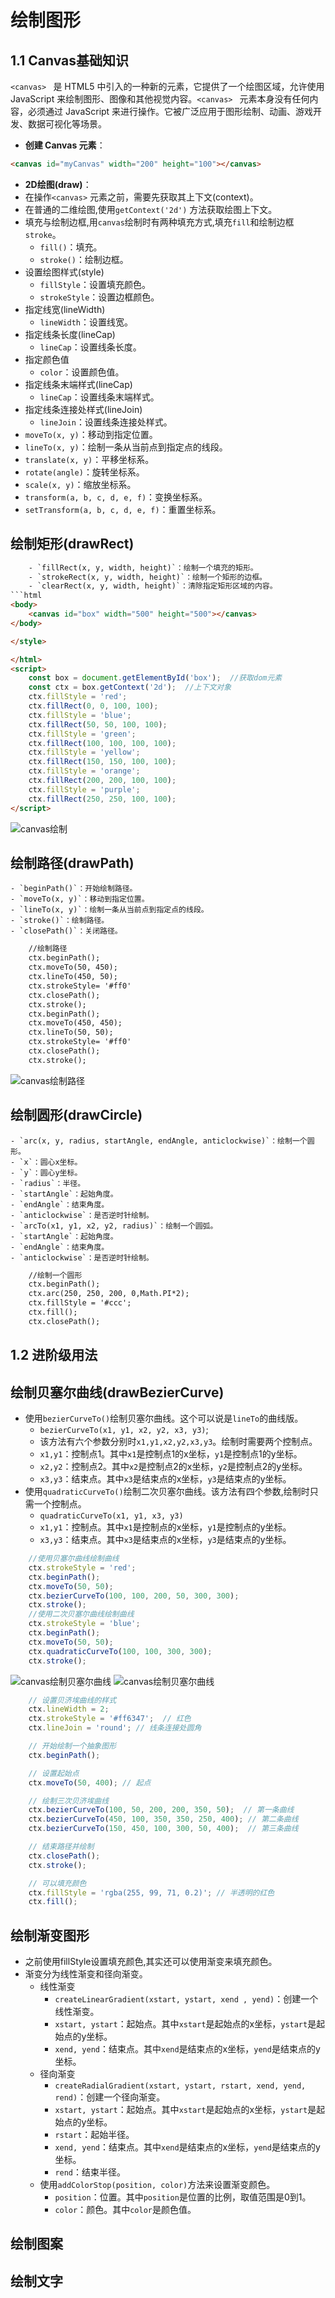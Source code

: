 # 绘制图形

## 1.1 Canvas基础知识
`<canvas> ` 是 HTML5 中引入的一种新的元素，它提供了一个绘图区域，允许使用 JavaScript 来绘制图形、图像和其他视觉内容。`<canvas> ` 元素本身没有任何内容，必须通过 JavaScript 来进行操作。它被广泛应用于图形绘制、动画、游戏开发、数据可视化等场景。

- **创建 Canvas 元素**：
```html
<canvas id="myCanvas" width="200" height="100"></canvas>
```
- **2D绘图(draw)**：
- 在操作`<canvas>` 元素之前，需要先获取其上下文(context)。
- 在普通的二维绘图,使用`getContext('2d')` 方法获取绘图上下文。
- 填充与绘制边框,用`canvas`绘制时有两种填充方式,填充`fill`和绘制边框`stroke`。
    - `fill()`：填充。
    - `stroke()`：绘制边框。
- 设置绘图样式(style)
    - `fillStyle`：设置填充颜色。
    - `strokeStyle`：设置边框颜色。
- 指定线宽(lineWidth)
    - `lineWidth`：设置线宽。
- 指定线条长度(lineCap)
    - `lineCap`：设置线条长度。
- 指定颜色值
    - `color`：设置颜色值。
- 指定线条末端样式(lineCap)
    - `lineCap`：设置线条末端样式。
- 指定线条连接处样式(lineJoin)
    - `lineJoin`：设置线条连接处样式。
- `moveTo(x, y)`：移动到指定位置。
- `lineTo(x, y)`：绘制一条从当前点到指定点的线段。
- `translate(x, y)`：平移坐标系。
- `rotate(angle)`：旋转坐标系。
- `scale(x, y)`：缩放坐标系。
- `transform(a, b, c, d, e, f)`：变换坐标系。
- `setTransform(a, b, c, d, e, f)`：重置坐标系。
## 绘制矩形(drawRect)

```html
    - `fillRect(x, y, width, height)`：绘制一个填充的矩形。
    - `strokeRect(x, y, width, height)`：绘制一个矩形的边框。
    - `clearRect(x, y, width, height)`：清除指定矩形区域的内容。
```html
<body>
    <canvas id="box" width="500" height="500"></canvas>
</body>

</style>

</html>
<script>
    const box = document.getElementById('box');  //获取dom元素
    const ctx = box.getContext('2d');  //上下文对象
    ctx.fillStyle = 'red';
    ctx.fillRect(0, 0, 100, 100);
    ctx.fillStyle = 'blue';
    ctx.fillRect(50, 50, 100, 100);
    ctx.fillStyle = 'green';
    ctx.fillRect(100, 100, 100, 100);
    ctx.fillStyle = 'yellow';
    ctx.fillRect(150, 150, 100, 100);
    ctx.fillStyle = 'orange';
    ctx.fillRect(200, 200, 100, 100);
    ctx.fillStyle = 'purple';
    ctx.fillRect(250, 250, 100, 100);
</script>
```
![canvas绘制](/public/images/html/canvas绘制.jpg)

## 绘制路径(drawPath)
    - `beginPath()`：开始绘制路径。
    - `moveTo(x, y)`：移动到指定位置。
    - `lineTo(x, y)`：绘制一条从当前点到指定点的线段。
    - `stroke()`：绘制路径。
    - `closePath()`：关闭路径。
```html
    //绘制路径
    ctx.beginPath();
    ctx.moveTo(50, 450);
    ctx.lineTo(450, 50);
    ctx.strokeStyle= '#ff0'
    ctx.closePath();
    ctx.stroke();
    ctx.beginPath();
    ctx.moveTo(450, 450);
    ctx.lineTo(50, 50);
    ctx.strokeStyle= '#ff0'
    ctx.closePath();
    ctx.stroke();
```
![canvas绘制路径](/public/images/html/canvas绘制路径.jpg)

## 绘制圆形(drawCircle)
    - `arc(x, y, radius, startAngle, endAngle, anticlockwise)`：绘制一个圆形。
    - `x`：圆心x坐标。
    - `y`：圆心y坐标。
    - `radius`：半径。
    - `startAngle`：起始角度。
    - `endAngle`：结束角度。
    - `anticlockwise`：是否逆时针绘制。
    - `arcTo(x1, y1, x2, y2, radius)`：绘制一个圆弧。
    - `startAngle`：起始角度。
    - `endAngle`：结束角度。
    - `anticlockwise`：是否逆时针绘制。
```html
    //绘制一个圆形
    ctx.beginPath();
    ctx.arc(250, 250, 200, 0,Math.PI*2);
    ctx.fillStyle = '#ccc';
    ctx.fill();
    ctx.closePath();
```
## 1.2 进阶级用法

## 绘制贝塞尔曲线(drawBezierCurve)
- 使用`bezierCurveTo()`绘制贝塞尔曲线。这个可以说是`lineTo`的曲线版。
    - `bezierCurveTo(x1, y1, x2, y2, x3, y3)`;
    - 该方法有六个参数分别时`x1,y1,x2,y2,x3,y3`。绘制时需要两个控制点。
    - `x1,y1`：控制点1。其中`x1`是控制点1的x坐标，`y1`是控制点1的y坐标。
    - `x2,y2`：控制点2。其中`x2`是控制点2的x坐标，`y2`是控制点2的y坐标。
    - `x3,y3`：结束点。其中`x3`是结束点的x坐标，`y3`是结束点的y坐标。
- 使用`quadraticCurveTo()`绘制二次贝塞尔曲线。该方法有四个参数,绘制时只需一个控制点。
    - `quadraticCurveTo(x1, y1, x3, y3)`
    - `x1,y1`：控制点。其中`x1`是控制点的x坐标，`y1`是控制点的y坐标。
    - `x3,y3`：结束点。其中`x3`是结束点的x坐标，`y3`是结束点的y坐标。

```js
    //使用贝塞尔曲线绘制曲线
    ctx.strokeStyle = 'red';
    ctx.beginPath();
    ctx.moveTo(50, 50);
    ctx.bezierCurveTo(100, 100, 200, 50, 300, 300);
    ctx.stroke();
    //使用二次贝塞尔曲线绘制曲线
    ctx.strokeStyle = 'blue';
    ctx.beginPath();
    ctx.moveTo(50, 50);
    ctx.quadraticCurveTo(100, 100, 300, 300);
    ctx.stroke();
```
![canvas绘制贝塞尔曲线](/public/images/html/贝济埃曲线.jpg)
![canvas绘制贝塞尔曲线](/public/images/html/贝济埃曲线1.jpg)
```js
    // 设置贝济埃曲线的样式
    ctx.lineWidth = 2;
    ctx.strokeStyle = '#ff6347';  // 红色
    ctx.lineJoin = 'round'; // 线条连接处圆角

    // 开始绘制一个抽象图形
    ctx.beginPath();

    // 设置起始点
    ctx.moveTo(50, 400); // 起点

    // 绘制三次贝济埃曲线
    ctx.bezierCurveTo(100, 50, 200, 200, 350, 50);  // 第一条曲线
    ctx.bezierCurveTo(450, 100, 350, 350, 250, 400); // 第二条曲线
    ctx.bezierCurveTo(150, 450, 100, 300, 50, 400);  // 第三条曲线

    // 结束路径并绘制
    ctx.closePath();
    ctx.stroke();

    // 可以填充颜色
    ctx.fillStyle = 'rgba(255, 99, 71, 0.2)'; // 半透明的红色
    ctx.fill();
```

## 绘制渐变图形
- 之前使用fillStyle设置填充颜色,其实还可以使用渐变来填充颜色。
- 渐变分为线性渐变和径向渐变。
    - 线性渐变
        - `createLinearGradient(xstart, ystart, xend , yend)`：创建一个线性渐变。
        - `xstart, ystart`：起始点。其中`xstart`是起始点的x坐标，`ystart`是起始点的y坐标。
        - `xend, yend`：结束点。其中`xend`是结束点的x坐标，`yend`是结束点的y坐标。
    - 径向渐变
        - `createRadialGradient(xstart, ystart, rstart, xend, yend, rend)`：创建一个径向渐变。
        - `xstart, ystart`：起始点。其中`xstart`是起始点的x坐标，`ystart`是起始点的y坐标。
        - `rstart`：起始半径。
        - `xend, yend`：结束点。其中`xend`是结束点的x坐标，`yend`是结束点的y坐标。
        - `rend`：结束半径。
    - 使用`addColorStop(position, color)`方法来设置渐变颜色。
        - `position`：位置。其中`position`是位置的比例，取值范围是0到1。
        - `color`：颜色。其中`color`是颜色值。



## 绘制图案

## 绘制文字